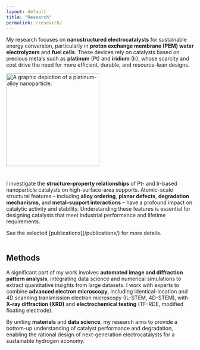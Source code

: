 ```yaml
---
layout: default
title: "Research"
permalink: /research/
---
```


My research focuses on **nanostructured electrocatalysts** for sustainable energy conversion, particularly in **proton exchange membrane (PEM) water electrolyzers** and **fuel cells**. These devices rely on catalysts based on precious metals such as **platinum** (Pt) and **iridium** (Ir), whose scarcity and cost drive the need for more efficient, durable, and resource-lean designs.

<div style="display: flex; flex-wrap: wrap; gap: 1.5rem; align-items: center; margin-bottom: 2rem;">
  <!-- Left column (slightly wider) -->
  <div style="flex: 1; min-width: 280px;">
    <img src="/assets/img/nanoparticle-square.jpg" alt="A graphic depiction of a platinum-alloy nanoparticle."
         style="width: 100%; max-width: 250px; aspect-ratio: 1 / 1; object-fit: cover;">
  </div>
  
  <!-- Right column -->
  <div style="flex: 1.4; min-width: 280px;">
    <p>I investigate the <b>structure–property relationships</b> of Pt- and Ir-based nanoparticle catalysts on high-surface-area supports. Atomic-scale structural features – including <b>alloy ordering</b>, <b>planar defects</b>, <b>degradation mechanisms</b>, and <b>metal–support interactions</b> – have a profound impact on catalytic activity and stability. Understanding these features is essential for designing catalysts that meet industrial performance and lifetime requirements.</p>
    <p>See the selected [publications](/publications/) for more details.</p>
  </div>

</div>



## Methods

A significant part of my work involves **automated image and diffraction pattern analysis**, integrating data science and numerical simulations to extract quantitative insights from large datasets.
I work with experts to combine **advanced electron microscopy**, including identical-location and 4D scanning transmission electron microscopy (IL-STEM, 4D-STEM), with **X-ray diffraction (XRD)** and **electrochemical testing** (TF-RDE, modified floating electrode).

By uniting **materials** and **data science**, my research aims to provide a bottom-up understanding of catalyst performance and degradation, enabling the rational design of next-generation electrocatalysts for a sustainable hydrogen economy.
